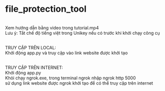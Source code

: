 # file_protection_tool
<br>Xem hướng dẫn bằng video trong tutorial.mp4
<br>Lưu ý: Tắt chế độ tiếng việt trong Unikey nếu có trước khi khởi chạy công cụ

<br>TRUY CẬP TRÊN LOCAL:
<br>Khởi động app.py và truy cập vào link website được khởi tạo  

<br>TRUY CẬP TRÊN INTERNET:
<br>Khởi động app.py 
<br>Khỏi chạy ngrok.exe, trong terminal ngrok nhập ngrok http 5000
<br>sử dụng link website được ngrok khởi tạo để có thể truy cập trên internet


